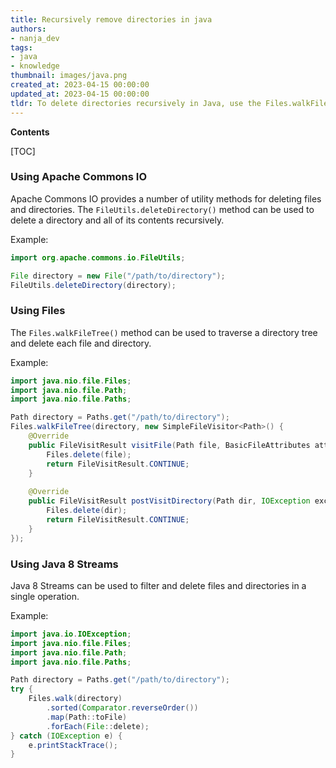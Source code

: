 ```yaml
---
title: Recursively remove directories in java
authors:
- nanja_dev
tags:
- java
- knowledge
thumbnail: images/java.png
created_at: 2023-04-15 00:00:00
updated_at: 2023-04-15 00:00:00
tldr: To delete directories recursively in Java, use the Files.walkFileTree() method with a SimpleFileVisitor and the Files.delete() method.
---
```


**Contents**

[TOC]

### Using Apache Commons IO

Apache Commons IO provides a number of utility methods for deleting files and directories. The `FileUtils.deleteDirectory()` method can be used to delete a directory and all of its contents recursively.

Example:

```java
import org.apache.commons.io.FileUtils;

File directory = new File("/path/to/directory");
FileUtils.deleteDirectory(directory);
```

### Using Files

The `Files.walkFileTree()` method can be used to traverse a directory tree and delete each file and directory.

Example:

```java
import java.nio.file.Files;
import java.nio.file.Path;
import java.nio.file.Paths;

Path directory = Paths.get("/path/to/directory");
Files.walkFileTree(directory, new SimpleFileVisitor<Path>() {
    @Override
    public FileVisitResult visitFile(Path file, BasicFileAttributes attrs) throws IOException {
        Files.delete(file);
        return FileVisitResult.CONTINUE;
    }
    
    @Override
    public FileVisitResult postVisitDirectory(Path dir, IOException exc) throws IOException {
        Files.delete(dir);
        return FileVisitResult.CONTINUE;
    }
});
```

### Using Java 8 Streams

Java 8 Streams can be used to filter and delete files and directories in a single operation.

Example:

```java
import java.io.IOException;
import java.nio.file.Files;
import java.nio.file.Path;
import java.nio.file.Paths;

Path directory = Paths.get("/path/to/directory");
try {
    Files.walk(directory)
        .sorted(Comparator.reverseOrder())
        .map(Path::toFile)
        .forEach(File::delete);
} catch (IOException e) {
    e.printStackTrace();
}
```
